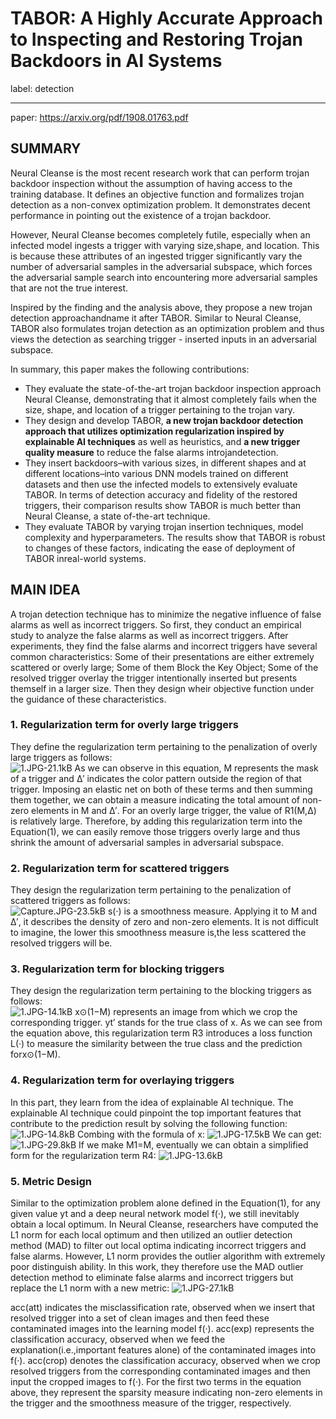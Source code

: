 ﻿# TABOR: A Highly Accurate Approach to Inspecting and Restoring Trojan Backdoors in AI Systems

label: detection

---

paper: https://arxiv.org/pdf/1908.01763.pdf

## SUMMARY

Neural Cleanse is the most recent research work that can perform trojan backdoor inspection without the assumption of having access to the training database. It defines an objective function and formalizes trojan detection as a non-convex optimization problem. It demonstrates decent performance in pointing out the existence of a trojan backdoor.   

However, Neural Cleanse becomes completely futile, especially when an infected model ingests a trigger with varying size,shape, and location. This is because these attributes of an ingested trigger significantly vary the number of adversarial samples in the adversarial subspace, which forces the adversarial sample search into encountering more adversarial samples that are not the true interest.  

Inspired by the finding and the analysis above, they propose a new trojan detection approachandname it after TABOR. Similar to Neural Cleanse, TABOR also formulates trojan detection as an optimization problem and thus views the detection as searching trigger - inserted inputs in an adversarial subspace.

In summary, this paper makes the following contributions: 
- They evaluate the state-of-the-art trojan backdoor inspection approach Neural Cleanse, demonstrating that it almost completely fails when the size, shape, and location of a trigger pertaining to the trojan vary. 
- They design and develop TABOR, **a new trojan backdoor detection approach that utilizes optimization regularization inspired by explainable AI techniques** as well as heuristics, and **a new trigger quality measure** to reduce the false alarms introjandetection. 
- They insert backdoors–with various sizes, in different shapes and at different locations–into various DNN models trained on different datasets and then use the infected models to extensively evaluate TABOR. In terms of detection accuracy and fidelity of the restored triggers, their comparison results show TABOR is much better than Neural Cleanse, a state of-the-art technique. 
- They evaluate TABOR by varying trojan insertion techniques, model complexity and hyperparameters. The results show that TABOR is robust to changes of these factors, indicating the ease of deployment of TABOR inreal-world systems.

## MAIN IDEA

A trojan detection technique has to minimize the negative influence of false alarms as well as incorrect triggers. So first, they conduct an empirical study to analyze the false alarms as well as incorrect triggers. After experiments, they find the false alarms and incorrect triggers have several common characteristics: Some of their presentations are either extremely scattered or overly large; Some of them Block the Key Object; Some of the resolved trigger overlay the trigger intentionally inserted but presents themself in a larger size. Then they design wheir objective function under the guidance of these characteristics. 

### 1. Regularization term for overly large triggers
They define the regularization term pertaining to the penalization of overly large triggers as follows:  
![1.JPG-21.1kB][1]
As we can observe in this equation, M represents the mask of a trigger and ∆′ indicates the color pattern outside the region of that trigger. Imposing an elastic net on both of these terms and then summing them together, we can obtain a measure indicating the total amount of non-zero elements in M and ∆′. For an overly large trigger, the value of R1(M,∆) is relatively large. Therefore, by adding this regularization term into the Equation(1), we can easily remove those triggers overly large and thus shrink the amount of adversarial samples in adversarial subspace. 

### 2. Regularization term for scattered triggers
They design the regularization term pertaining to the penalization of scattered triggers as follows:  
![Capture.JPG-23.5kB][2]
s(·) is a smoothness measure. Applying it to M and ∆′, it describes the density of zero and non-zero elements. It is not difficult to imagine, the lower this smoothness measure is,the less scattered the resolved triggers will be. 

### 3. Regularization term for blocking triggers
They design the regularization term pertaining to the blocking triggers as follows:  
![1.JPG-14.1kB][3]
x⊙(1−M) represents an image from which we crop the corresponding trigger. yt′ stands for the true class of x. As we can see from the equation above, this regularization term R3 introduces a loss function L(·) to measure the similarity between the true class and the prediction forx⊙(1−M). 

### 4. Regularization term for overlaying triggers
In this part, they learn from the idea of explainable AI technique. The explainable AI technique could pinpoint the top important features that contribute to the prediction result by solving the following function:
![1.JPG-14.8kB][4]
Combing with the formula of x: 
![1.JPG-17.5kB][5]
We can get:
![1.JPG-29.8kB][6]
If we make M1=M, eventually we can obtain a simplified form for the regularization term R4: 
![1.JPG-13.6kB][7]

### 5. Metric Design
Similar to the optimization problem alone defined in the Equation(1), for any given value yt and a deep neural network model f(·), we still inevitably obtain a local optimum. In Neural Cleanse, researchers have computed the L1 norm for each local optimum and then utilized an outlier detection method (MAD) to filter out local optima indicating incorrect triggers and false alarms. However, L1 norm provides the outlier algorithm with extremely poor distinguish ability. In this work, they therefore use the MAD outlier detection method to eliminate false alarms and incorrect triggers but replace the L1 norm with a new metric:
![1.JPG-27.1kB][8]

acc(att) indicates the misclassification rate, observed when we insert that resolved trigger into a set of clean images and then feed these contaminated images into the learning model f(·). acc(exp) represents the classification accuracy, observed when we feed the explanation(i.e.,important features alone) of the contaminated images into f(·). acc(crop) denotes the classification accuracy, observed when we crop resolved triggers from the corresponding contaminated images and then input the cropped images to f(·). For the first two terms in the equation above, they represent the sparsity measure indicating non-zero elements in the trigger and the smoothness measure of the trigger, respectively.


  [1]: http://static.zybuluo.com/Shenao/5v0y9fd6oh9yjd7bmjy8hh13/1.JPG
  [2]: http://static.zybuluo.com/Shenao/4ofhqd09ojtciu6c6s3i7uwk/Capture.JPG
  [3]: http://static.zybuluo.com/Shenao/033lsveq604cf0u0knhzdyxi/1.JPG
  [4]: http://static.zybuluo.com/Shenao/hb29mdhwyrof1uf7ppwu8nq4/1.JPG
  [5]: http://static.zybuluo.com/Shenao/o0tegfo6p0eyobx3fqbemesc/1.JPG
  [6]: http://static.zybuluo.com/Shenao/djqysab6t1xu1qhjg5c0pubc/1.JPG
  [7]: http://static.zybuluo.com/Shenao/q9c8jzxfgqas3yj3s9orssmc/1.JPG
  [8]: http://static.zybuluo.com/Shenao/jsgzftnjnnruj3oydo55apcv/1.JPG